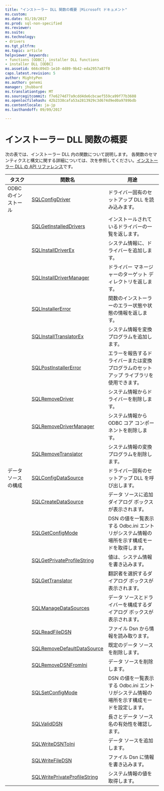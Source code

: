 ```yaml
---
title: "インストーラー DLL 関数の概要 |Microsoft ドキュメント"
ms.custom: 
ms.date: 01/19/2017
ms.prod: sql-non-specified
ms.reviewer: 
ms.suite: 
ms.technology:
- drivers
ms.tgt_pltfrm: 
ms.topic: article
helpviewer_keywords:
- functions [ODBC], installer DLL functions
- installer DLL [ODBC]
ms.assetid: 666c09d3-1e10-4d89-9b42-eda2957a87f0
caps.latest.revision: 5
author: MightyPen
ms.author: genemi
manager: jhubbard
ms.translationtype: MT
ms.sourcegitcommit: f7e6274d77a9cdd4de6cbcaef559ca99f77b3608
ms.openlocfilehash: 42b2338cafa53a2813929c3d674d9ed0a9789bdb
ms.contentlocale: ja-jp
ms.lasthandoff: 09/09/2017

---
```

# <a name="installer-dll-function-summary"></a>インストーラー DLL 関数の概要
次の表では、インストーラー DLL 内の関数について説明します。 各関数のセマンティクスと構文に関する詳細については、次を参照してください。[インストーラー DLL の API リファレンス](../../../odbc/reference/syntax/installer-dll-api-reference-function.md)です。  
  
|タスク|関数名|用途|  
|----------|-------------------|-------------|  
|ODBC のインストール|[SQLConfigDriver](../../../odbc/reference/syntax/sqlconfigdriver-function.md)|ドライバー固有のセットアップ DLL を読み込みます。|  
||[SQLGetInstalledDrivers](../../../odbc/reference/syntax/sqlgetinstalleddrivers-function.md)|インストールされているドライバーの一覧を返します。|  
||[SQLInstallDriverEx](../../../odbc/reference/syntax/sqlinstalldriverex-function.md)|システム情報に、ドライバーを追加します。|  
||[SQLInstallDriverManager](../../../odbc/reference/syntax/sqlinstalldrivermanager-function.md)|ドライバー マネージャーのターゲット ディレクトリを返します。|  
||[SQLInstallerError](../../../odbc/reference/syntax/sqlinstallererror-function.md)|関数のインストーラーのエラー状態や状態の情報を返します。|  
||[SQLInstallTranslatorEx](../../../odbc/reference/syntax/sqlinstalltranslatorex-function.md)|システム情報を変換プログラムを追加します。|  
||[SQLPostInstallerError](../../../odbc/reference/syntax/sqlpostinstallererror-function.md)|エラーを報告するドライバーまたは変換プログラムのセットアップ ライブラリを使用できます。|  
||[SQLRemoveDriver](../../../odbc/reference/syntax/sqlremovedriver-function.md)|システム情報からドライバーを削除します。|  
||[SQLRemoveDriverManager](../../../odbc/reference/syntax/sqlremovedrivermanager-function.md)|システム情報から ODBC コア コンポーネントを削除します。|  
||[SQLRemoveTranslator](../../../odbc/reference/syntax/sqlremovetranslator-function.md)|システム情報の変換プログラムを削除します。|  
|データ ソースの構成|[SQLConfigDataSource](../../../odbc/reference/syntax/sqlconfigdatasource-function.md)|ドライバー固有のセットアップ DLL を呼び出します。|  
||[SQLCreateDataSource](../../../odbc/reference/syntax/sqlcreatedatasource-function.md)|データ ソースに追加 ダイアログ ボックスが表示されます。|  
||[SQLGetConfigMode](../../../odbc/reference/syntax/sqlgetconfigmode-function.md)|DSN の値を一覧表示する Odbc.ini エントリがシステム情報の場所を示す構成モードを取得します。|  
||[SQLGetPrivateProfileString](../../../odbc/reference/syntax/sqlgetprivateprofilestring-function.md)|値は、システム情報を書き込みます。|  
||[SQLGetTranslator](../../../odbc/reference/syntax/sqlgettranslator-function.md)|翻訳者を選択するダイアログ ボックスが表示されます。|  
||[SQLManageDataSources](../../../odbc/reference/syntax/sqlmanagedatasources.md)|データ ソースとドライバーを構成するダイアログ ボックスが表示されます。|  
||[SQLReadFileDSN](../../../odbc/reference/syntax/sqlreadfiledsn-function.md)|ファイル Dsn から情報を読み取ります。|  
||[SQLRemoveDefaultDataSource](../../../odbc/reference/syntax/sqlremovedefaultdatasource-function.md)|既定のデータ ソースを削除します。|  
||[SQLRemoveDSNFromIni](../../../odbc/reference/syntax/sqlremovedsnfromini-function.md)|データ ソースを削除します。|  
||[SQLSetConfigMode](../../../odbc/reference/syntax/sqlsetconfigmode-function.md)|DSN の値を一覧表示する Odbc.ini エントリがシステム情報の場所を示す構成モードを設定します。|  
||[SQLValidDSN](../../../odbc/reference/syntax/sqlvaliddsn-function.md)|長さとデータ ソース名の有効性を確認します。|  
||[SQLWriteDSNToIni](../../../odbc/reference/syntax/sqlwritedsntoini-function.md)|データ ソースを追加します。|  
||[SQLWriteFileDSN](../../../odbc/reference/syntax/sqlwritefiledsn-function.md)|ファイル Dsn に情報を書き込みます。|  
||[SQLWritePrivateProfileString](../../../odbc/reference/syntax/sqlwriteprivateprofilestring-function.md)|システム情報の値を取得します。|
